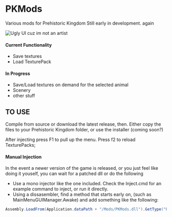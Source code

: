 # PKMods
Various mods for Prehistoric Kingdom
Still early in development. again

![Ugly UI cuz im not an artist](https://i.imgur.com/3P4JDGB.jpg)

#### Current Functionality
- Save textures
- Load TexturePack

#### In Progress
- Save/Load textures on demand for the selected animal
- Scenery
- other stuff

## TO USE
Compile from source or download the latest release, then.
Either copy the files to your Prehistoric Kingdom folder, or use the installer (coming soon?)

After injecting press F1 to pull up the menu.
Press f2 to reload TexturePacks;

#### Manual Injection
In the event a newer version of the game is released, or you just feel like doing it youself, you can wait for a patched dll or do the following

- Use a mono injector like the one included. Check the Inject.cmd for an example command to inject, or run it directly.
- Using a dissasembler, find a method that starts early on, (such as MainMenuGUIManager.Awake) and add something like the following:
```csharp
Assembly.LoadFrom(Application.dataPath + "/Mods/PKMods.dll").GetType("PKMods.Loader").GetMethod("Load").Invoke(null, null);
```


